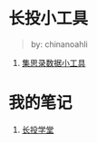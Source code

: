 # 长投小工具

> by: chinanoahli

1. [集思录数据小工具](./jisilu_web)

# 我的笔记

1. [长投学堂](https://github.com/chinanoahli/investment_note)
